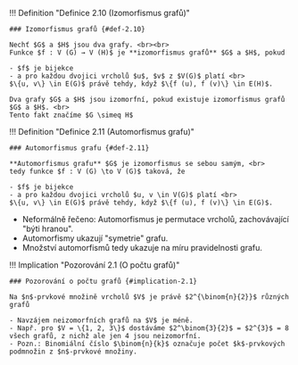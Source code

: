 <a id="def-2.10"></a>
!!! Definition "Definice 2.10 (Izomorfismus grafů)"

    ### Izomorfismus grafů {#def-2.10}

    Nechť $G$ a $H$ jsou dva grafy. <br><br>
    Funkce $f : V (G) → V (H)$ je **izomorfismus grafů** $G$ a $H$, pokud
    
    - $f$ je bijekce
    - a pro každou dvojici vrcholů $u$, $v$ z $V(G)$ platí <br>
    $\{u, v\} \in E(G)$ právě tehdy, když $\{f (u), f (v)\} \in E(H)$.

    Dva grafy $G$ a $H$ jsou izomorfní, pokud existuje izomorfismus grafů $G$ a $H$. <br>
    Tento fakt značíme $G \simeq H$


<a id="def-2.11"></a>
!!! Definition "Definice 2.11 (Automorfismus grafu)"

    ### Automorfismus grafu {#def-2.11}

    **Automorfismus grafu** $G$ je izomorfismus se sebou samým, <br>
    tedy funkce $f : V (G) \to V (G)$ taková, že

    - $f$ je bijekce
    - a pro každou dvojici vrcholů $u, v \in V(G)$ platí <br>
    $\{u, v\} \in E(G)$ právě tehdy, když $\{f (u), f (v)\} \in E(G)$.

- Neformálně řečeno: Automorfismus je permutace vrcholů, zachovávající "býti hranou". <br>
- Automorfismy ukazují "symetrie" grafu. <br>
- Množství automorfismů tedy ukazuje na míru pravidelnosti grafu.

<a id="implication-2.1"></a>
!!! Implication "Pozorování 2.1 (O počtu grafů)"

    ### Pozorování o počtu grafů {#implication-2.1}

    Na $n$-prvkové množině vrcholů $V$ je právě $2^{\binom{n}{2}}$ různých grafů

    - Navzájem neizomorfních grafů na $V$ je méně.
    - Např. pro $V = \{1, 2, 3\}$ dostáváme $2^\binom{3}{2}$ = $2^{3}$ = 8 všech grafů, z nichž ale jen 4 jsou neizomorfní.
    - Pozn.: Binomiální číslo $\binom{n}{k}$ označuje počet $k$-prvkových podmnožin z $n$-prvkové množiny.
